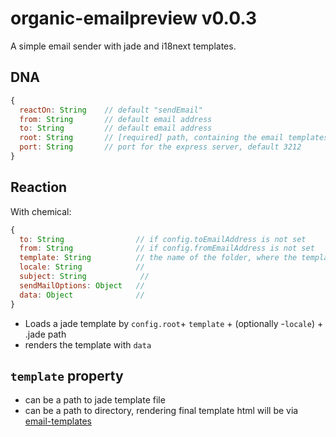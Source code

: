 # organic-emailpreview v0.0.3

A simple email sender with jade and i18next templates.

## DNA

```js
{
  reactOn: String    // default "sendEmail"
  from: String       // default email address
  to: String         // default email address
  root: String       // [required] path, containing the email templates
  port: String       // port for the express server, default 3212
}
```

## Reaction

With chemical:

```js
{
  to: String                // if config.toEmailAddress is not set
  from: String              // if config.fromEmailAddress is not set
  template: String          // the name of the folder, where the template is located
  locale: String            //
  subject: String            //
  sendMailOptions: Object   //
  data: Object              //
}
```

* Loads a jade template by `config.root`+ `template` + (optionally -`locale`) + .jade path
* renders the template with `data`

## `template` property

  * can be a path to jade template file
  * can be a path to directory, rendering final template html will be via [email-templates](https://github.com/niftylettuce/node-email-templates)
